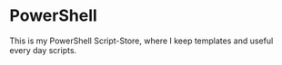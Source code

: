 # PowerShell

This is my PowerShell Script-Store, where I keep templates and useful every day scripts.
